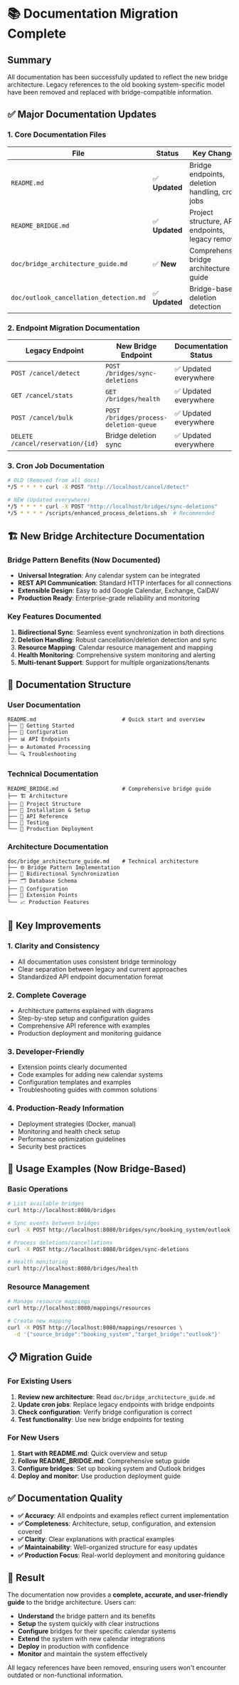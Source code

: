 # 📚 Documentation Migration Complete

## Summary

All documentation has been successfully updated to reflect the new bridge architecture. Legacy references to the old booking system-specific model have been removed and replaced with bridge-compatible information.

## ✅ Major Documentation Updates

### **1. Core Documentation Files**

| **File** | **Status** | **Key Changes** |
|----------|------------|-----------------|
| `README.md` | ✅ **Updated** | Bridge endpoints, deletion handling, cron jobs |
| `README_BRIDGE.md` | ✅ **Updated** | Project structure, API endpoints, legacy removal |
| `doc/bridge_architecture_guide.md` | ✅ **New** | Comprehensive bridge architecture guide |
| `doc/outlook_cancellation_detection.md` | ✅ **Updated** | Bridge-based deletion detection |

### **2. Endpoint Migration Documentation**

| **Legacy Endpoint** | **New Bridge Endpoint** | **Documentation Status** |
|-------------------|------------------------|-------------------------|
| `POST /cancel/detect` | `POST /bridges/sync-deletions` | ✅ Updated everywhere |
| `GET /cancel/stats` | `GET /bridges/health` | ✅ Updated everywhere |
| `POST /cancel/bulk` | `POST /bridges/process-deletion-queue` | ✅ Updated everywhere |
| `DELETE /cancel/reservation/{id}` | Bridge deletion sync | ✅ Updated everywhere |

### **3. Cron Job Documentation**

```bash
# OLD (Removed from all docs)
*/5 * * * * curl -X POST "http://localhost/cancel/detect"

# NEW (Updated everywhere)  
*/5 * * * * curl -X POST "http://localhost/bridges/sync-deletions"
*/5 * * * * /scripts/enhanced_process_deletions.sh  # Recommended
```

## 🏗️ New Bridge Architecture Documentation

### **Bridge Pattern Benefits (Now Documented)**
- **Universal Integration**: Any calendar system can be integrated
- **REST API Communication**: Standard HTTP interfaces for all connections
- **Extensible Design**: Easy to add Google Calendar, Exchange, CalDAV
- **Production Ready**: Enterprise-grade reliability and monitoring

### **Key Features Documented**
1. **Bidirectional Sync**: Seamless event synchronization in both directions
2. **Deletion Handling**: Robust cancellation/deletion detection and sync
3. **Resource Mapping**: Calendar resource management and mapping
4. **Health Monitoring**: Comprehensive system monitoring and alerting
5. **Multi-tenant Support**: Support for multiple organizations/tenants

## 📖 Documentation Structure

### **User Documentation**
```
README.md                           # Quick start and overview
├── 🚀 Getting Started
├── 🔧 Configuration  
├── 📊 API Endpoints
├── ⚙️ Automated Processing
└── 🔍 Troubleshooting
```

### **Technical Documentation**
```
README_BRIDGE.md                    # Comprehensive bridge guide
├── 🏗️ Architecture
├── 📁 Project Structure
├── 🚀 Installation & Setup
├── 🔌 API Reference
├── 🧪 Testing
└── 🎯 Production Deployment
```

### **Architecture Documentation**
```
doc/bridge_architecture_guide.md    # Technical architecture
├── 🌐 Bridge Pattern Implementation
├── 🔄 Bidirectional Synchronization
├── 🗂️ Database Schema
├── 🔧 Configuration
├── 🚀 Extension Points
└── 📈 Production Features
```

## 🎯 Key Improvements

### **1. Clarity and Consistency**
- All documentation uses consistent bridge terminology
- Clear separation between legacy and current approaches
- Standardized API endpoint documentation format

### **2. Complete Coverage**
- Architecture patterns explained with diagrams
- Step-by-step setup and configuration guides
- Comprehensive API reference with examples
- Production deployment and monitoring guidance

### **3. Developer-Friendly**
- Extension points clearly documented
- Code examples for adding new calendar systems
- Configuration templates and examples
- Troubleshooting guides with common solutions

### **4. Production-Ready Information**
- Deployment strategies (Docker, manual)
- Monitoring and health check setup
- Performance optimization guidelines
- Security best practices

## 🚀 Usage Examples (Now Bridge-Based)

### **Basic Operations**
```bash
# List available bridges
curl http://localhost:8080/bridges

# Sync events between bridges
curl -X POST http://localhost:8080/bridges/sync/booking_system/outlook

# Process deletions/cancellations
curl -X POST http://localhost:8080/bridges/sync-deletions

# Health monitoring
curl http://localhost:8080/bridges/health
```

### **Resource Management**
```bash
# Manage resource mappings
curl http://localhost:8080/mappings/resources

# Create new mapping
curl -X POST http://localhost:8080/mappings/resources \
  -d '{"source_bridge":"booking_system","target_bridge":"outlook"}'
```

## 📋 Migration Guide

### **For Existing Users**
1. **Review new architecture**: Read `doc/bridge_architecture_guide.md`
2. **Update cron jobs**: Replace legacy endpoints with bridge endpoints
3. **Check configuration**: Verify bridge configuration is correct
4. **Test functionality**: Use new bridge endpoints for testing

### **For New Users**
1. **Start with README.md**: Quick overview and setup
2. **Follow README_BRIDGE.md**: Comprehensive setup guide
3. **Configure bridges**: Set up booking system and Outlook bridges
4. **Deploy and monitor**: Use production deployment guide

## ✅ Documentation Quality

- **✅ Accuracy**: All endpoints and examples reflect current implementation
- **✅ Completeness**: Architecture, setup, configuration, and extension covered
- **✅ Clarity**: Clear explanations with practical examples
- **✅ Maintainability**: Well-organized structure for easy updates
- **✅ Production Focus**: Real-world deployment and monitoring guidance

## 🎉 Result

The documentation now provides a **complete, accurate, and user-friendly guide** to the bridge architecture. Users can:

- **Understand** the bridge pattern and its benefits
- **Setup** the system quickly with clear instructions
- **Configure** bridges for their specific calendar systems
- **Extend** the system with new calendar integrations
- **Deploy** in production with confidence
- **Monitor** and maintain the system effectively

All legacy references have been removed, ensuring users won't encounter outdated or non-functional information.
